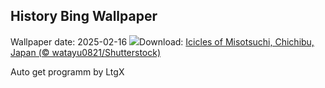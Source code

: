 ## History Bing Wallpaper
Wallpaper date: 2025-02-16
![](https://www.bing.com/th?id=OHR.Misotsuchi2025_EN-US8130053956_UHD.jpg&w=1000)Download: [Icicles of Misotsuchi, Chichibu, Japan (© watayu0821/Shutterstock)](https://www.bing.com/th?id=OHR.Misotsuchi2025_EN-US8130053956_UHD.jpg)

Auto get programm by LtgX
